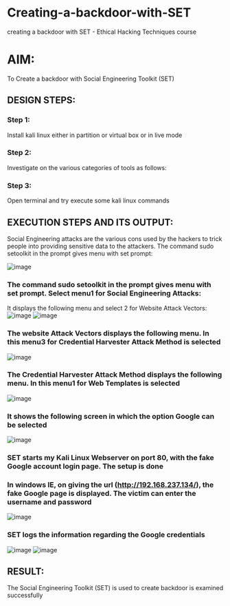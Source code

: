 # Creating-a-backdoor-with-SET
 creating a backdoor with SET - Ethical Hacking Techniques course

# AIM:
To Create a backdoor with Social Engineering Toolkit (SET)

## DESIGN STEPS:

### Step 1:

Install kali linux either in partition or virtual box or in live mode


### Step 2:

Investigate on the various categories of tools as follows:

### Step 3:

Open terminal and try execute some kali linux commands

## EXECUTION STEPS AND ITS OUTPUT:

Social Engineering attacks are the various cons used by the hackers to trick people into providing sensitive data to the attackers. 
The command sudo setoolkit in the prompt gives menu with set prompt:

![image](https://github.com/Jayabharathi3/creating-a-backdoor-with-SET/assets/120367796/48965543-21aa-4d04-bf19-f810c1b47270)

### The command sudo setoolkit in the prompt gives menu with set prompt. Select menu1 for Social Engineering Attacks:

It displays the following menu and select 2 for Website Attack Vectors:
![image](https://github.com/Jayabharathi3/creating-a-backdoor-with-SET/assets/120367796/e00385bf-4552-4ed0-846a-b6cec1565a84)
![image](https://github.com/Jayabharathi3/creating-a-backdoor-with-SET/assets/120367796/8e27290b-7218-4307-a3e9-8ea69e9e3742)


### The website Attack Vectors displays the following menu. In this menu3 for Credential Harvester Attack Method is selected

![image](https://github.com/Jayabharathi3/creating-a-backdoor-with-SET/assets/120367796/521b61a9-bc0e-4cae-97ca-350c04e3c529)


### The Credential Harvester Attack Method displays the following menu. In this menu1 for Web Templates is selected

![image](https://github.com/Jayabharathi3/creating-a-backdoor-with-SET/assets/120367796/cc0a2e6a-cc20-4b93-8343-600fafca5582)


### It shows the following screen in which the option Google can be selected
![image](https://github.com/Jayabharathi3/creating-a-backdoor-with-SET/assets/120367796/1d064d3a-7aa3-4031-9935-ffbb4d951e06)


### SET starts my Kali Linux Webserver on port 80, with the fake Google account login page. The setup is done

### In windows IE, on giving the url (http://192.168.237.134/), the fake Google page is displayed. The victim can enter the username and password

![image](https://github.com/Jayabharathi3/creating-a-backdoor-with-SET/assets/120367796/e8be7983-157d-4e93-a80b-585e679b5ff7)


### SET logs the information regarding the Google credentials

![image](https://github.com/Jayabharathi3/creating-a-backdoor-with-SET/assets/120367796/da11945c-1df9-4c98-ba1d-55a03152cad2)
![image](https://github.com/Jayabharathi3/creating-a-backdoor-with-SET/assets/120367796/36992613-5218-4e6c-a95c-b59ee06662bc)




## RESULT:
The Social Engineering Toolkit (SET) is used to create backdoor is  examined successfully
